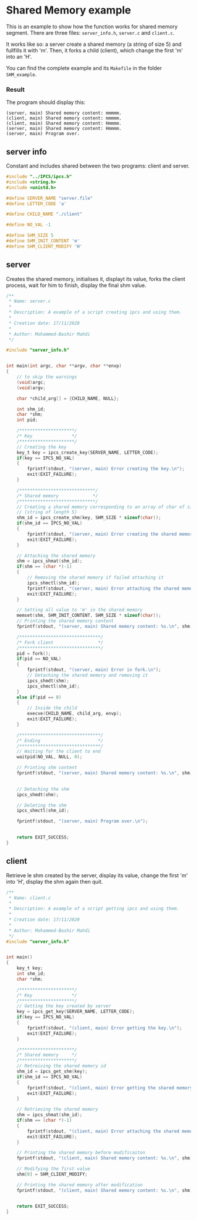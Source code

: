 # **Shared Memory example**

This is an example to show how the function works for shared memory segment. There are three files: `server_info.h`, `server.c` and `client.c`.

It works like so: a server create a shared memory (a string of size 5) and fullfills it with 'm'. Then, it forks a child (client), which change the first 'm' into an 'H'.

You can find the complete example and its `Makefile` in the folder `SHM_example`.

### **Result**
The program should display this:

```
(server, main) Shared memory content: mmmmm.
(client, main) Shared memory content: mmmmm.
(client, main) Shared memory content: Hmmmm.
(server, main) Shared memory content: Hmmmm.
(server, main) Program over.
```

## **server info**

Constant and includes shared between the two programs: client and server.

```C
#include "../IPCS/ipcs.h"
#include <string.h>
#include <unistd.h>

#define SERVER_NAME "server.file"
#define LETTER_CODE 'a'

#define CHILD_NAME "./client"

#define NO_VAL -1

#define SHM_SIZE 5
#define SHM_INIT_CONTENT 'm'
#define SHM_CLIENT_MODIFY 'H'

```

## **server**
Creates the shared memory, initialises it, displayt its value, forks the client process, wait for him to finish, display the final shm value.

```C
/**
 * Name: server.c
 *
 * Description: A example of a script creating ipcs and using them.
 *
 * Creation date: 17/11/2020
 *
 * Author: Mohammed-Bashir Mahdi
 */

#include "server_info.h"


int main(int argc, char **argv, char **envp)
{
    // to skip the warnings
    (void)argc;
    (void)argv;

    char *child_arg[] = {CHILD_NAME, NULL};

    int shm_id;
    char *shm;
    int pid;

    /*********************/
    /* Key               */
    /*********************/
    // Creating the key
    key_t key = ipcs_create_key(SERVER_NAME, LETTER_CODE);
    if(key == IPCS_NO_VAL)
    {
        fprintf(stdout, "(server, main) Error creating the key.\n");
        exit(EXIT_FAILURE);
    }

    /*****************************/
    /* Shared memory             */
    /*****************************/
    // Creating a shared memory corresponding to an array of char of size 5
    // (string of length 5)
    shm_id = ipcs_create_shm(key, SHM_SIZE * sizeof(char));
    if(shm_id == IPCS_NO_VAL)
    {
        fprintf(stdout, "(server, main) Error creating the shared memory.\n");
        exit(EXIT_FAILURE);
    }

    // Attaching the shared memory
    shm = ipcs_shmat(shm_id);
    if(shm == (char *)-1)
    {
        // Removing the shared memory if failed attaching it
        ipcs_shmctl(shm_id);
        fprintf(stdout, "(server, main) Error attaching the shared memory.\n");
        exit(EXIT_FAILURE);
    }

    // Setting all value to 'm' in the shared memory
    memset(shm, SHM_INIT_CONTENT, SHM_SIZE * sizeof(char));
    // Printing the shared memory content
    fprintf(stdout, "(server, main) Shared memory content: %s.\n", shm);

    /*******************************/
    /* Fork client                 */
    /*******************************/
    pid = fork();
    if(pid == NO_VAL)
    {
        fprintf(stdout, "(server, main) Error in fork.\n");
        // Detaching the shared memory and removing it
        ipcs_shmdt(shm);
        ipcs_shmctl(shm_id);
    }
    else if(pid == 0)
    {
        // Inside the child
        execve(CHILD_NAME, child_arg, envp);
        exit(EXIT_FAILURE);
    }

    /*******************************/
    /* Ending                      */
    /*******************************/
    // Waiting for the client to end
    waitpid(NO_VAL, NULL, 0);

    // Printing shm content
    fprintf(stdout, "(server, main) Shared memory content: %s.\n", shm);

    
    // Detaching the shm
    ipcs_shmdt(shm);

    // Deleting the shm
    ipcs_shmctl(shm_id);

    fprintf(stdout, "(server, main) Program over.\n");
    

    return EXIT_SUCCESS;
}
```

## **client**
Retrieve le shm created by the server, display its value, change the first 'm' into 'H', display the shm again then quit.

```C
/**
 * Name: client.c
 *
 * Description: A example of a script getting ipcs and using them.
 *
 * Creation date: 17/11/2020
 *
 * Author: Mohammed-Bashir Mahdi
 */
#include "server_info.h"


int main()
{
    key_t key;
    int shm_id;
    char *shm;

    /*********************/
    /* Key               */
    /*********************/
    // Getting the key created by server
    key = ipcs_get_key(SERVER_NAME, LETTER_CODE);
    if(key == IPCS_NO_VAL)
    {
        fprintf(stdout, "(client, main) Error getting the key.\n");
        exit(EXIT_FAILURE);
    }

    /*********************/
    /* Shared memory     */
    /*********************/
    // Retreiving the shared memory id
    shm_id = ipcs_get_shm(key);
    if(shm_id == IPCS_NO_VAL)
    {
        fprintf(stdout, "(client, main) Error getting the shared memory.\n");
        exit(EXIT_FAILURE);
    }

    // Retrieving the shared memory
    shm = ipcs_shmat(shm_id);
    if(shm == (char *)-1)
    {
        fprintf(stdout, "(client, main) Error attaching the shared memory.\n");
        exit(EXIT_FAILURE);
    }

    // Printing the shared memory before modificaiton
    fprintf(stdout, "(client, main) Shared memory content: %s.\n", shm);

    // Modifying the first value
    shm[0] = SHM_CLIENT_MODIFY;

    // Printing the shared memory after modification
    fprintf(stdout, "(client, main) Shared memory content: %s.\n", shm);


    return EXIT_SUCCESS;
}

```
